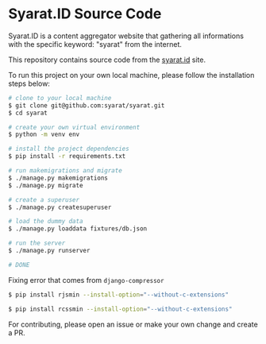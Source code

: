 # Syarat.ID Source Code

Syarat.ID is a content aggregator website that gathering all informations with the specific keyword: "syarat" from the internet.

This repository contains source code from the [syarat.id](https://www.syarat.id) site.

To run this project on your own local machine, please follow the installation steps below:

```bash
# clone to your local machine 
$ git clone git@github.com:syarat/syarat.git
$ cd syarat

# create your own virtual environment
$ python -m venv env

# install the project dependencies
$ pip install -r requirements.txt

# run makemigrations and migrate 
$ ./manage.py makemigrations
$ ./manage.py migrate

# create a superuser
$ ./manage.py createsuperuser

# load the dummy data
$ ./manage.py loaddata fixtures/db.json

# run the server
$ ./manage.py runserver

# DONE
```

Fixing error that comes from `django-compressor`
```bash
$ pip install rjsmin --install-option="--without-c-extensions"

$ pip install rcssmin --install-option="--without-c-extensions"
```


For contributing, please open an issue or make your own change and create a PR.

